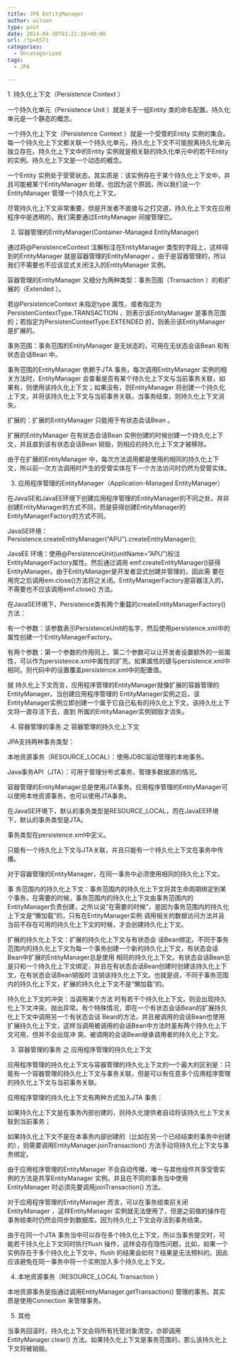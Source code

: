 ```yaml
---
title: JPA EntityManager
author: wiloon
type: post
date: 2014-04-30T03:21:18+00:00
url: /?p=6571
categories:
  - Uncategorized
tags:
  - JPA

---
```

<span style="line-height: 1.5em;">1. 持久化上下文（Persistence Context ）


一个持久化单元（Persistence Unit ）就是关于一组Entity 类的命名配置。持久化单元是一个静态的概念。

一个持久化上下文（Persistence Context ）就是一个受管的Entity 实例的集合。每一个持久化上下文都关联一个持久化单元，持久化上下文不可能脱离持久化单元独立存在。持久化上下文中的Entity 实例就是相关联的持久化单元中的若干Entity 的实例。持久化上下文是一个动态的概念。

一个Entity 实例处于受管状态，其实质是：该实例存在于某个持久化上下文中，并且可能被某个EntityManager 处理，也因为这个原因，所以我们说一个EntityManager 管理一个持久化上下文。

尽管持久化上下文非常重要，但是开发者不直接与之打交道，持久化上下文在应用程序中是透明的，我们需要通过EntityManager 间接管理它。


2. 容器管理的EntityManager(Container-Managed EntityManager)


通过将@PersistenceContext 注解标注在EntityManager 类型的字段上，这样得到的EntityManager 就是容器管理的EntityManager 。由于是容器管理的，所以我们不需要也不应该显式关闭注入的EntityManager 实例。

容器管理的EntityManager 又细分为两种类型：事务范围（Transaction ）的和扩展的（Extended ）。

若@PersistenceContext 未指定type 属性，或者指定为PersistenContextType.TRANSACTION ，则表示该EntityManager 是事务范围的；若指定为PersistenContextType.EXTENDED 的，则表示该EntityManager 是扩展的。

事务范围：事务范围的EntityManager 是无状态的，可用在无状态会话Bean 和有状态会话Bean 中。

事务范围的EntityManager 依赖于JTA 事务，每次调用EntityManager 实例的相关方法时，EntityManager 会查看是否有某个持久化上下文与当前事务关联，如果有，则使用该持久化上下文；如果没有，则EntityManager 将创建一个持久化上下文，并将该持久化上下文与当前事务关联。当事务结束，则持久化上下文消失。

扩展的：扩展的EntityManager 只能用于有状态会话Bean 。

扩展的EntityManager 在有状态会话Bean 实例创建的时候创建一个持久化上下文，并且直到该有状态会话Bean 销毁，则相应的持久化上下文才被移除。

由于在扩展的EntityManager 中，每次方法调用都是使用的相同的持久化上下文，所以前一次方法调用时产生的受管实体在下一个方法访问时仍然为受管实体。


3. 应用程序管理的EntityManager（Application-Managed EntityManager）


在JavaSE和JavaEE环境下创建应用程序管理的EntityManager的不同之处，并非创建EntityManager的方式不同，而是获得创建EntityManager的EntityManagerFactory的方式不同。

JavaSE环境：Persistence.createEntityManager(“APU”).createEntityManager();

JavaEE 环境：使用@PersistenceUnit(unitName=”APU”)标注EntityManagerFactory属性。然后通过调用 emf.createEntityManager()获得EntityManager。由于EntityManager是开发者显式创建并管理的，因此需 要在用完之后调用em.close()方法将之关闭。EntityManagerFactory是容器注入的，不需要也不应该调用emf.close() 方法。

在JavaSE环境下，Persistence类有两个重载的createEntityManagerFactory()方法：

有一个参数：该参数表示PersistenceUnit的名字，然后使用persistence.xml中的属性创建一个EntityManagerFactory。

有两个参数：第一个参数的作用同上，第二个参数可以让开发者设置额外的一些属性，可以作为persistence.xml中属性的扩充，如果属性的键与persistence.xml中相同，则代码中的设置覆盖persistence.xml中的配置值。

就 持久化上下文而言，应用程序管理的EntityManager就像扩展的容器管理的EntityManager。当创建应用程序管理的 EntityManager实例之后，该EntityManager实例立即创建一个属于它自己私有的持久化上下文，该持久化上下文将一直存活下去，直到 所属的EntityManager实例销毁才消失。

4. 容器管理的事务 之 容器管理的持久化上下文


JPA支持两种事务类型：

本地资源事务（RESOURCE_LOCAL）：使用JDBC驱动管理的本地事务。

Java事务API（JTA）：可用于管理分布式事务，管理多数据源的情况。

容器管理的EntityManager总是使用JTA事务。应用程序管理的EntityManager可以使用本地资源事务，也可以使用JTA事务。

在JavaSE环境下，默认的事务类型是RESOURCE_LOCAL，而在JavaEE环境下，默认的事务类型是JTA。

事务类型在persistence.xml中定义。

只能有一个持久化上下文与JTA关联，并且只能有一个持久化上下文在事务中传播。

对于容器管理的EntityManager，在同一事务中必须使用相同的持久化上下文。

事 务范围内的持久化上下文：事务范围内的持久化上下文将其生命周期绑定到某个事务，在需要的时候，事务范围内的持久化上下文由事务范围内的 EntityManager负责创建，之所以说“在需要的时候”，是因为事务范围内的持久化上下文是“懒加载”的，只有在EntityManager实例 调用相关的数据访问方法并且当前不存在可用的持久化上下文的时候，才会创建持久化上下文。

扩展的持久化上下文：扩展的持久化上下文与有状态会 话Bean绑定。不同于事务范围内的持久化上下文为每一个事务创建一个新的持久化上下文，有状态会话Bean中扩展的EntityManager总是使用 相同的持久化上下文。有状态会话Bean总是只和一个持久化上下文绑定，并且在有状态会话Bean创建时创建该持久化上下文，在有状态会话Bean销毁时 注销该持久化上下文。也就是说，不同于事务范围内的持久化上下文，扩展的持久化上下文不是“懒加载”的。

持久化上下文的冲突：当调用某个方法 时有若干个持久化上下文，则会出现持久化上下文冲突，抛出异常。有个特殊情况，即在一个有状态会话Bean的扩展持久化上下文中调用另一个有状态会话 Bean的方法，并且被调用的会话Bean也使用扩展持久化上下文，这样当调用被调用的会话Bean中方法时虽有两个持久化上下文可用，但并不会出现冲 突。被调用的会话Bean继承调用者的持久化上下文。

3. 容器管理的事务 之 应用程序管理的持久化上下文


应用程序管理的持久化上下文与容器管理的持久化上下文的一个最大的区别是：只能有一个容器管理的持久化上下文与事务关联，但是可以有任意多个应用程序管理的持久化上下文与当前事务关联。


应用程序管理的持久化上下文有两种方式加入JTA 事务：

如果持久化上下文是在事务内部创建的，则持久化提供者自动将该持久化上下文关联到当前事务；

如果持久化上下文不是在本事务内部创建的（比如在另一个已经结束的事务中创建的），则需要调用EntityManager.joinTransaction() 方法手动将持久化上下文与事务绑定。

由于应用程序管理的EntityManager 不会自动传播，唯一与其他组件共享受管实例的方法是共享EntityManager 实例。并且在不同的事务当中使用EntityManager 时必须先要调用joinTransaction() 方法。

对于应用程序管理的EntityManager 而言，可以在事务结束前关闭EntityManager ，这样EntityManager 实例就无法使用了，但是之前做的操作在事务结束时仍然会同步到数据库。因为持久化上下文会存活到事务结束。

由于在同一个JTA 事务当中可以存在多个持久化上下文，所以当事务提交时，可能若干持久化上下文同时执行flush 操作，这样会存在隐性问题，比如，如果一个实例存在于多个持久化上下文中，flush 的结果会如何？结果是无法预料的。因此应该避免在同一事务中将一个实例加入多个持久化上下文。


4. 本地资源事务（RESOURCE_LOCAL Transaction ）


本地资源事务是指通过调用EntityManager.getTransaction() 管理的事务。其实质是使用Connection 来管理事务。


5. 其他


当事务回滚时，持久化上下文会将所有托管对象清空，亦即调用EntityManager.clear() 方法。如果持久化上下文是事务范围的，那么该持久化上下文将被销毁。